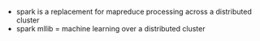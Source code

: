 - spark is a replacement for mapreduce processing across a distributed cluster
- spark mllib = machine learning over a distributed cluster